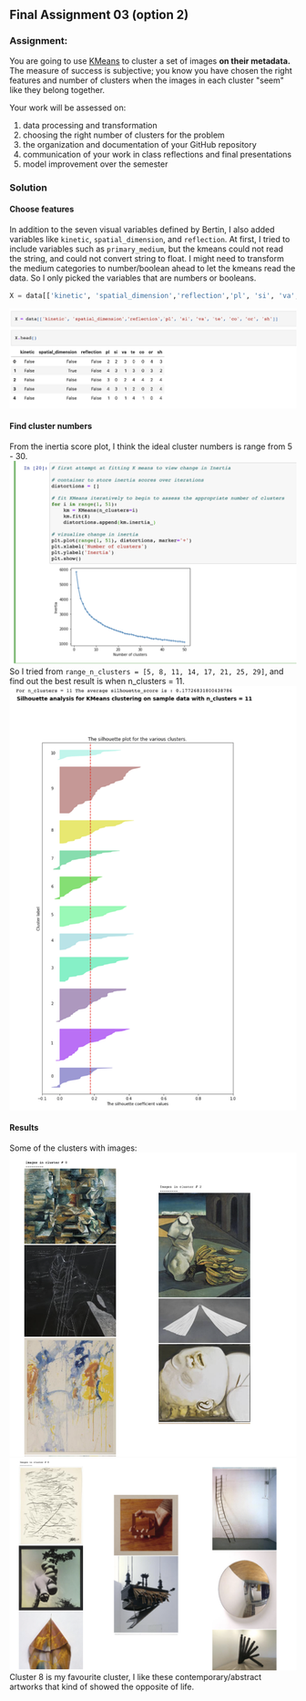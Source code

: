 ## Final Assignment 03 (option 2)

### Assignment:

You are going to use [KMeans](http://scikit-learn.org/stable/modules/generated/sklearn.cluster.KMeans.html) to cluster a set of images **on their metadata.** The measure of success is subjective; you know you have chosen the right features and number of clusters when the images in each cluster "seem" like they belong together. 

Your work will be assessed on: 
1. data processing and transformation  
2. choosing the right number of clusters for the problem  
3. the organization and documentation of your GitHub repository  
4. communication of your work in class reflections and final presentations  
5. model improvement over the semester

### Solution
#### Choose features
In addition to the seven visual variables defined by Bertin, I also added variables like `kinetic`, `spatial_dimension`, and `reflection`.
At first, I tried to include variables such as `primary_medium`, but the kmeans could not read the string, and could not convert string to float. I might need to transform the medium categories to number/boolean ahead to let the kmeans read the data. So I only picked the variables that are numbers or booleans.

```python
X = data[['kinetic', 'spatial_dimension','reflection','pl', 'si', 'va', 'te', 'co', 'or', 'sh']]
```
<img src="https://github.com/kanodesu/ML_Sp22/blob/main/final_assignment_3/img/Screen%20Shot%202022-05-02%20at%2019.41.42.png">

#### Find cluster numbers
From the inertia score plot, I think the ideal cluster numbers is range from 5 - 30.
<img src="https://github.com/kanodesu/ML_Sp22/blob/main/final_assignment_3/img/Screen%20Shot%202022-05-02%20at%2019.59.21.png">
So I tried from `range_n_clusters = [5, 8, 11, 14, 17, 21, 25, 29]`, and find out the best result is when n_clusters = 11.
<img src="https://github.com/kanodesu/ML_Sp22/blob/main/final_assignment_3/Screen%20Shot%202022-05-08%20at%2022.33.48.png">

#### Results
Some of the clusters with images:
<img src="https://github.com/kanodesu/ML_Sp22/blob/main/final_assignment_3/Frame%203.png">
<img src="https://github.com/kanodesu/ML_Sp22/blob/main/final_assignment_3/Frame%202.png">
Cluster 8 is my favourite cluster, I like these contemporary/abstract artworks that kind of showed the opposite of life.




